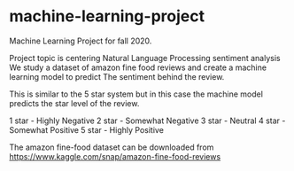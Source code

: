 # machine-learning-project
Machine Learning Project for fall 2020.  

Project topic is centering Natural Language Processing sentiment analysis
We study a dataset of amazon fine food reviews and create a machine learning model to predict The sentiment behind the review.

This is similar to the 5 star system but in this case the machine model predicts the star level of the review.

1 star - Highly Negative
2 star - Somewhat Negative
3 star - Neutral
4 star - Somewhat Positive
5 star - Highly Positive

The amazon fine-food dataset can be downloaded from https://www.kaggle.com/snap/amazon-fine-food-reviews
